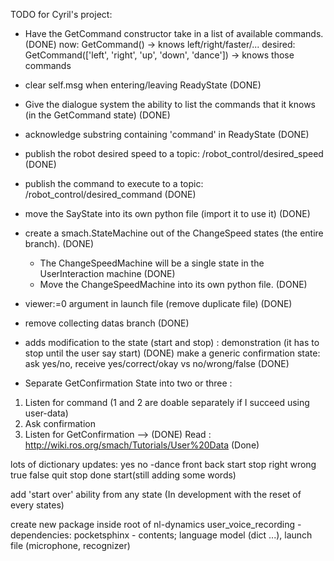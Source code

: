 TODO for Cyril's project:

 - Have the GetCommand constructor take in a list of available commands. (DONE)
 now: GetCommand() -> knows left/right/faster/...
 desired: GetCommand(['left', 'right', 'up', 'down', 'dance']) -> knows those commands
 - clear self.msg when entering/leaving ReadyState (DONE)
 - Give the dialogue system the ability to list the commands that it knows (in the GetCommand state) (DONE)
 - acknowledge substring containing 'command' in ReadyState (DONE)
 - publish the robot desired speed to a topic: /robot_control/desired_speed (DONE)
 - publish the command to execute to a topic: /robot_control/desired_command (DONE)
 - move the SayState into its own python file (import it to use it) (DONE)
 - create a smach.StateMachine out of the ChangeSpeed states (the entire branch). (DONE)
   - The ChangeSpeedMachine will be a single state in the UserInteraction machine (DONE)
   - Move the ChangeSpeedMachine into its own python file. (DONE)


- viewer:=0 argument in launch file (remove duplicate file) (DONE)
- remove collecting datas branch (DONE)
- adds modification to the state (start and stop) : demonstration (it has to stop until the user say start) (DONE)
make a generic confirmation state: ask yes/no, receive yes/correct/okay vs no/wrong/false (DONE)

- Separate GetConfirmation State into two or three :
1) Listen for command (1 and 2 are doable separately if I succeed using user-data)
2) Ask confirmation
3) Listen for GetConfirmation		--> (DONE)
Read : http://wiki.ros.org/smach/Tutorials/User%20Data (Done)



lots of dictionary updates: yes no -dance front back start stop right wrong true false quit stop done start(still adding some words)

add 'start over' ability from any state (In development with the reset of every states)





create new package inside root of nl-dynamics
	user_voice_recording
	- dependencies: pocketsphinx
	- contents; language model (dict ...), launch file (microphone, recognizer)

